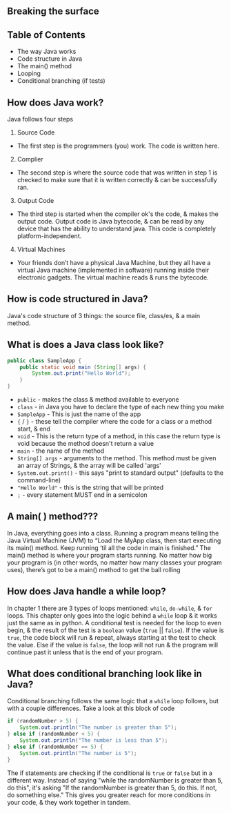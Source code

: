 ## Breaking the surface

## Table of Contents

- The way Java works 
- Code structure in Java 
- The main() method 
- Looping 
- Conditional branching (if tests)

## How does Java work?
Java follows four steps
1. Source Code
- The first step is the programmers (you) work. The code is written here.
2. Complier
- The second step is where the source code that was written in step 1 is checked to make sure that it is written correctly & 
can be successfully ran.
3. Output Code
- The third step is started when the compiler ok's the code, & makes the output code. Output code is Java bytecode, & can be read by any device that has the ability to understand java. This code is completely platform-independent.
4. Virtual Machines
- Your friends don’t have a physical Java Machine, but they all have a virtual Java machine (implemented in software) running inside their electronic gadgets. The virtual machine reads & runs the bytecode.

## How is code structured in Java?
Java's code structure of 3 things: the source file, class/es, & a main method.

## What is does a Java class look like?
```java 
public class SampleApp {
    public static void main (String[] args) {
        System.out.print("Hello World");
    }
}
```
- `public` - makes the class & method available to everyone
- `class` - in Java you have to declare the type of each new thing you make
- `SampleApp` - This is just the name of the app
- `{` / `}` - these tell the compiler where the code for a class or a method start, & end
- `void` - This is the return type of a method, in this case the return type is void because the method doesn't return a value
- `main` - the name of the method
- `String[] args` - arguments to the method. This method must be given an array of Strings, & the array will be called 'args'
- `System.out.print()` - this says "print to standard output" (defaults to the command-line)
- `"Hello World"` - this is the string that will be printed
- `;` - every statement MUST end in a semicolon


## A main( ) method???
In Java, everything goes into a class. Running a program means telling the Java Virtual Machine (JVM) to “Load the MyApp class, then start executing its main() method. Keep running ‘til all the code in main is finished.” The main() method is where your program starts running. No matter how big your program is (in other words, no matter how many classes your program uses), there’s got to be a main() method to get the ball rolling

## How does Java handle a while loop?
In chapter 1 there are 3 types of loops mentioned: `while`, `do-while`, & `for` loops. This chapter only goes into the logic behind a `while` loop & it works just the same as in python. A conditional test is needed for the loop to even begin, & the result of the test is a `boolean` value (`true` || `false`). If the value is `true`, the code block will run & repeat, always starting at the test to check the value. Else if the value is `false`, the loop will not run & the program will continue past it unless that is the end of your program.

## What does conditional branching look like in Java?
Conditional branching follows the same logic that a `while` loop follows, but with a couple differences. 
Take a look at this block of code
```java 
if (randomNumber > 5) {
    System.out.println("The number is greater than 5");
} else if (randomNumber < 5) {
    System.out.println("The number is less than 5");
} else if (randomNumber == 5) {
    System.out.println("The number is 5");
}
```
The if statements are checking if the conditional is `true` or `false` but in a different way. Instead of saying "while the randomNumber is greater than 5, do this", it's asking "If the randomNumber is greater than 5, do this. If not, do something else." This gives you greater reach for more conditions in your code, & they work together in tandem. 